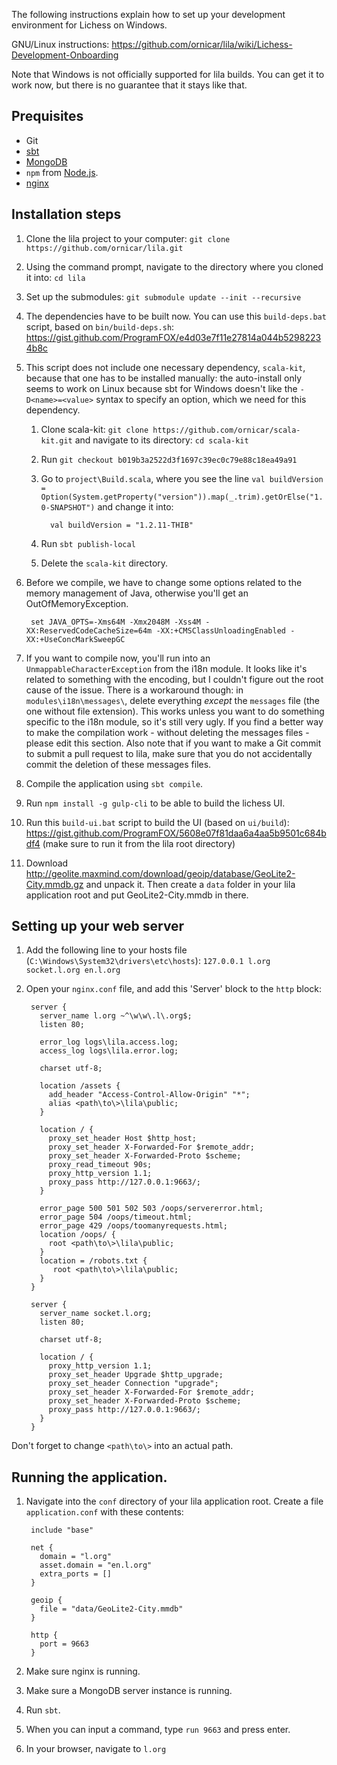 The following instructions explain how to set up your development environment for Lichess on Windows.

GNU/Linux instructions: https://github.com/ornicar/lila/wiki/Lichess-Development-Onboarding

Note that Windows is not officially supported for lila builds. You can get it to work now, but there is no guarantee that it stays like that.

## Prequisites
 - Git
 - [sbt](http://www.scala-sbt.org/0.13/docs/Installing-sbt-on-Windows.html)
 - [MongoDB](https://docs.mongodb.com/manual/tutorial/install-mongodb-on-windows/)
 - `npm` from [Node.js](https://nodejs.org/en/).
 - [nginx](http://nginx.org/en/docs/windows.html)

## Installation steps

1. Clone the lila project to your computer: `git clone https://github.com/ornicar/lila.git`
2. Using the command prompt, navigate to the directory where you cloned it into: `cd lila`
3. Set up the submodules: `git submodule update --init --recursive`
4. The dependencies have to be built now. You can use this `build-deps.bat` script, based on `bin/build-deps.sh`: https://gist.github.com/ProgramFOX/e4d03e7f11e27814a044b52982234b8c
5. This script does not include one necessary dependency, `scala-kit`, because that one has to be installed manually: the auto-install only seems to work on Linux because sbt for Windows doesn't like the `-D<name>=<value>` syntax to specify an option, which we need for this dependency.
    1. Clone scala-kit: `git clone https://github.com/ornicar/scala-kit.git` and navigate to its directory: `cd scala-kit`
    2. Run `git checkout b019b3a2522d3f1697c39ec0c79e88c18ea49a91`
    3. Go to `project\Build.scala`, where you see the line `val buildVersion = Option(System.getProperty("version")).map(_.trim).getOrElse("1.0-SNAPSHOT")` and change it into:

             val buildVersion = "1.2.11-THIB"
    4. Run `sbt publish-local`
    5. Delete the `scala-kit` directory.
6. Before we compile, we have to change some options related to the memory management of Java, otherwise you'll get an OutOfMemoryException.

        set JAVA_OPTS=-Xms64M -Xmx2048M -Xss4M -XX:ReservedCodeCacheSize=64m -XX:+CMSClassUnloadingEnabled -XX:+UseConcMarkSweepGC
7. If you want to compile now, you'll run into an `UnmappableCharacterException` from the i18n module. It looks like it's related to something with the encoding, but I couldn't figure out the root cause of the issue. There is a workaround though: in `modules\i18n\messages\`, delete everything *except* the `messages` file (the one without file extension). This works unless you want to do something specific to the i18n module, so it's still very ugly. If you find a better way to make the compilation work - without deleting the messages files - please edit this section. Also note that if you want to make a Git commit to submit a pull request to lila, make sure that you do not accidentally commit the deletion of these messages files.
7. Compile the application using `sbt compile`.
8. Run `npm install -g gulp-cli` to be able to build the lichess UI.
9. Run this `build-ui.bat` script to build the UI (based on `ui/build`): https://gist.github.com/ProgramFOX/5608e07f81daa6a4aa5b9501c684bdf4 (make sure to run it from the lila root directory)
10. Download http://geolite.maxmind.com/download/geoip/database/GeoLite2-City.mmdb.gz and unpack it. Then create a `data` folder in your lila application root and put GeoLite2-City.mmdb in there.


## Setting up your web server

1. Add the following line to your hosts file (`C:\Windows\System32\drivers\etc\hosts`): `127.0.0.1 l.org socket.l.org en.l.org`
2. Open your `nginx.conf` file, and add this 'Server' block to the `http` block:

        server {
          server_name l.org ~^\w\w\.l\.org$;
          listen 80;
        
          error_log logs\lila.access.log;
          access_log logs\lila.error.log;
        
          charset utf-8;
        
          location /assets {
            add_header "Access-Control-Allow-Origin" "*";
            alias <path\to\>\lila\public;
          }
        
          location / {
            proxy_set_header Host $http_host;
            proxy_set_header X-Forwarded-For $remote_addr;
            proxy_set_header X-Forwarded-Proto $scheme;
            proxy_read_timeout 90s;
            proxy_http_version 1.1;
            proxy_pass http://127.0.0.1:9663/;
          }
        
          error_page 500 501 502 503 /oops/servererror.html;
          error_page 504 /oops/timeout.html;
          error_page 429 /oops/toomanyrequests.html;
          location /oops/ {
            root <path\to\>\lila\public;
          }
          location = /robots.txt {
             root <path\to\>\lila\public;
          }
        }
        
        server {
          server_name socket.l.org;
          listen 80;
        
          charset utf-8;
        
          location / {
            proxy_http_version 1.1;
            proxy_set_header Upgrade $http_upgrade;
            proxy_set_header Connection "upgrade";
            proxy_set_header X-Forwarded-For $remote_addr;
            proxy_set_header X-Forwarded-Proto $scheme;
            proxy_pass http://127.0.0.1:9663/;
          }
        }
Don't forget to change `<path\to\>` into an actual path.

## Running the application.

1. Navigate into the `conf` directory of your lila application root. Create a file `application.conf` with these contents:

        include "base"
         
        net {
          domain = "l.org"
          asset.domain = "en.l.org"
          extra_ports = []
        }
         
        geoip {
          file = "data/GeoLite2-City.mmdb"
        }
        
        http {
          port = 9663
        }
2. Make sure nginx is running.
3. Make sure a MongoDB server instance is running.
4. Run `sbt`.
5. When you can input a command, type `run 9663` and press enter.
6. In your browser, navigate to `l.org`